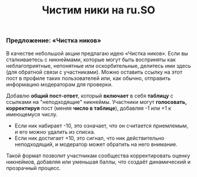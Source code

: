 ﻿---
title: "Чистим ники на ru.SO"
se.owner.user_id: 264178
se.owner.display_name: "Dev18"
se.owner.link: "https://ru.meta.stackoverflow.com/users/264178/dev18"
se.link: "https://ru.meta.stackoverflow.com/questions/14429/%d0%a7%d0%b8%d1%81%d1%82%d0%b8%d0%bc-%d0%bd%d0%b8%d0%ba%d0%b8-%d0%bd%d0%b0-ru-so"
se.question_id: 14429
se.post_type: question
---
<h3>Предложение: «Чистка ников»</h3>
<p>В качестве небольшой акции предлагаю идею «Чистка ников». Если вы сталкиваетесь с никнеймами, которые могут быть восприняты как неблагоприятные, непонятные или оскорбительные, делитесь ими здесь (для обратной связи с участниками). Можно оставить ссылку на этот пост в профиле таких пользователей или, как обычно, отправить информацию модераторам для проверки.</p>
<p>Добавлю <strong>общий пост-ответ</strong>, который <strong>включает</strong> в себя <strong>таблицу</strong> с ссылками на &quot;неподходящие&quot; никнеймы. Участники могут <strong>голосовать, корректируя</strong> пост (меняя <strong>число в таблице</strong>), добавляя -1 или +1 к имеющемуся числу.</p>
<ul>
<li>Если ник набирает -10, это означает, что он считается приемлемым, и его можно удалить из списка.</li>
<li>Если ник достигает +10, это сигнал, что ник действительно неподходящий, и модератор может обратить на него внимание.</li>
</ul>
<p>Такой формат позволит участникам сообщества корректировать оценку никнеймов, добавляя или уменьшая баллы, что создаёт динамический и прозрачный процесс.</p>
